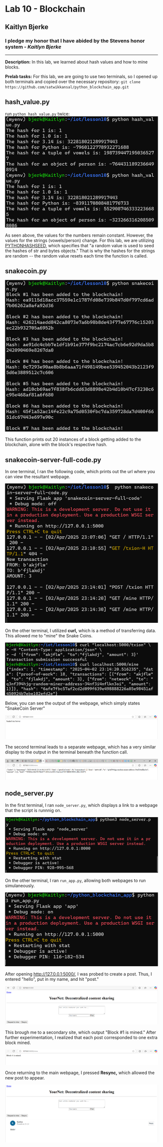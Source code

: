 # Lab 10 - Blockchain
## Kaitlyn Bjerke
### I pledge my honor that I have abided by the Stevens honor system - *Kaitlyn Bjerke*
---
**Description:** In this lab, we learned about hash values and how to mine blocks.

**Prelab tasks:** For this lab, we are going to use two terminals, so I opened up both terminals and copied over the necessary repository: `git clone https://github.com/satwikkansal/python_blockchain_app.git`

hash_value.py
---
run `python hash_value.py` twice:
![hash](https://github.com/kaitlynbjerke/Images/blob/main/hash.png)

As seen above, the values for the numbers remain constant. However, the values for the strings (vowels/person) change. For this lab, we are utilizing [PYTHONHASHSEED](https://docs.python.org/3/using/cmdline.html#envvar-PYTHONHASHSEED), which specifies that "a random value is used to seed the hashes of str and bytes objects." That is why the hashes for the strings are random -- the random value resets each time the function is called.

snakecoin.py
---
![snakeCoin](https://github.com/kaitlynbjerke/Images/blob/main/snakecoin.png)

This function prints out 20 instances of a block getting added to the blockchain, alone with the block's respective hash.

snakecoin-server-full-code.py
---
In one terminal, I ran the following code, which prints out the url where you can view the resultant webpage.

![snakeCoinFull](https://github.com/kaitlynbjerke/Images/blob/main/snakeCoinFull.png)

On the other terminal, I utilized **curl,** which is a method of transferring data. This allowed me to "mine" the Snake Coins.

![curl](https://github.com/kaitlynbjerke/Images/blob/main/curl.png)

Below, you can see the output of the webpage, which simply states "SnakeCoin Server"

![snakeCoinServer](https://github.com/kaitlynbjerke/Images/blob/main/snakeCoinServer.png)

The second terminal leads to a separate webpage, which has a very similar display to the output in the terminal beneath the function call.

![8000mine](https://github.com/kaitlynbjerke/Images/blob/main/8000mine.png)

node_server.py
---
In the first terminal, I ran `node_server.py`, which displays a link to a webpage that the script is runnnig on.

![nodeserver](https://github.com/kaitlynbjerke/Images/blob/main/node_server.png)

On the other terminal, I ran `run_app.py`, allowing both webpages to run simulaneously.

![runapp](https://github.com/kaitlynbjerke/Images/blob/main/runApp.png)

After opening http://127.0.0.1:5000/, I was probed to create a post. Thus, I entered "hello", put in my name, and hit "post."

![yournet](https://github.com/kaitlynbjerke/Images/blob/main/yourNet.png)

This brough me to a secondary site, which output "Block #1 is mined." After further experimentation, I realized that each post corresponded to one extra block mined.

![mined](https://github.com/kaitlynbjerke/Images/blob/main/mined.png)

Once returning to the main webpage, I pressed **Resync,** which allowed the new post to appear.

![post](https://github.com/kaitlynbjerke/Images/blob/main/post.png)
